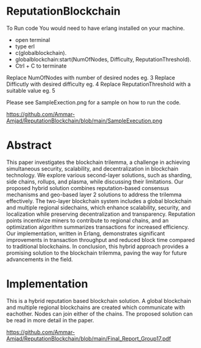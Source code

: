 # ReputationBlockchain

To Run code
You would need to have erlang installed on your machine.
- open terminal
- type erl
- c(globalblockchain).
- globalblockchain:start(NumOfNodes, Difficulty, ReputationThreshold).
- Ctrl + C to terminate

Replace NumOfNodes with number of desired nodes eg. 3
Replace Difficutly with desired difficulty eg. 4
Replace ReputationThreshold with a suitable value eg. 5

Please see SampleExection.png for a sample on how to run the code.

https://github.com/Ammar-Amjad/ReputationBlockchain/blob/main/SampleExecution.png

# Abstract
This paper investigates the blockchain trilemma,
a challenge in achieving simultaneous security, scalability, and
decentralization in blockchain technology. We explore various
second-layer solutions, such as sharding, side chains, rollups, and
plasma, while discussing their limitations. Our proposed hybrid
solution combines reputation-based consensus mechanisms and
geo-based layer 2 solutions to address the trilemma effectively.
The two-layer blockchain system includes a global blockchain
and multiple regional sidechains, which enhance scalability,
security, and localization while preserving decentralization and
transparency. Reputation points incentivize miners to contribute
to regional chains, and an optimization algorithm summarizes
transactions for increased efficiency. Our implementation, written
in Erlang, demonstrates significant improvements in transaction
throughput and reduced block time compared to traditional
blockchains. In conclusion, this hybrid approach provides a
promising solution to the blockchain trilemma, paving the way
for future advancements in the field.

# Implementation
This is a hybrid reputation based blockchain solution.
A global blockchain and multiple regional blockchains are created which communicate with eachother.
Nodes can join either of the chains. The proposed solution can be read in more detail in the paper.

https://github.com/Ammar-Amjad/ReputationBlockchain/blob/main/Final_Report_Group17.pdf
